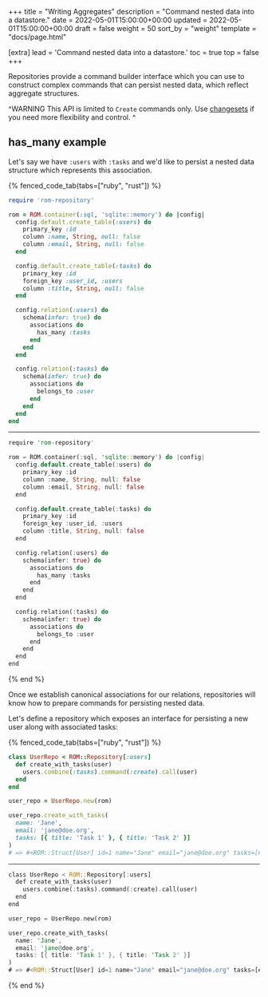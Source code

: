 +++
title = "Writing Aggregates"
description = "Command nested data into a datastore."
date = 2022-05-01T15:00:00+00:00
updated = 2022-05-01T15:00:00+00:00
draft = false
weight = 50
sort_by = "weight"
template = "docs/page.html"

[extra]
lead = 'Command nested data into a datastore.'
toc = true
top = false
+++

Repositories provide a command builder interface which you can use to construct complex commands that can persist nested data, which reflect aggregate structures.

^WARNING
This API is limited to `Create` commands only. Use [changesets](/learn/changeset/%{version}) if you need more flexibility and control.
^

## has_many example

Let's say we have `:users` with `:tasks` and we'd like to persist a nested data structure which represents this association.

{% fenced_code_tab(tabs=["ruby", "rust"]) %}

```ruby
require 'rom-repository'

rom = ROM.container(:sql, 'sqlite::memory') do |config|
  config.default.create_table(:users) do
    primary_key :id
    column :name, String, null: false
    column :email, String, null: false
  end

  config.default.create_table(:tasks) do
    primary_key :id
    foreign_key :user_id, :users
    column :title, String, null: false
  end

  config.relation(:users) do
    schema(infer: true) do
      associations do
        has_many :tasks
      end
    end
  end

  config.relation(:tasks) do
    schema(infer: true) do
      associations do
        belongs_to :user
      end
    end
  end
end
```

---

```rust
require 'rom-repository'

rom = ROM.container(:sql, 'sqlite::memory') do |config|
  config.default.create_table(:users) do
    primary_key :id
    column :name, String, null: false
    column :email, String, null: false
  end

  config.default.create_table(:tasks) do
    primary_key :id
    foreign_key :user_id, :users
    column :title, String, null: false
  end

  config.relation(:users) do
    schema(infer: true) do
      associations do
        has_many :tasks
      end
    end
  end

  config.relation(:tasks) do
    schema(infer: true) do
      associations do
        belongs_to :user
      end
    end
  end
end
```

{% end %}

Once we establish canonical associations for our relations, repositories will know how to prepare commands for persisting nested data.

Let's define a repository which exposes an interface for persisting a new user along with associated tasks:

{% fenced_code_tab(tabs=["ruby", "rust"]) %}

```ruby
class UserRepo < ROM::Repository[:users]
  def create_with_tasks(user)
    users.combine(:tasks).command(:create).call(user)
  end
end

user_repo = UserRepo.new(rom)

user_repo.create_with_tasks(
  name: 'Jane',
  email: 'jane@doe.org',
  tasks: [{ title: 'Task 1' }, { title: 'Task 2' }]
)
# => #<ROM::Struct[User] id=1 name="Jane" email="jane@doe.org" tasks=[#<ROM::Struct[Task] id=1 user_id=1 title="Task 1">, #<ROM::Struct[Task] id=2 user_id=1 title="Task 2">]>
```

---

```rust
class UserRepo < ROM::Repository[:users]
  def create_with_tasks(user)
    users.combine(:tasks).command(:create).call(user)
  end
end

user_repo = UserRepo.new(rom)

user_repo.create_with_tasks(
  name: 'Jane',
  email: 'jane@doe.org',
  tasks: [{ title: 'Task 1' }, { title: 'Task 2' }]
)
# => #<ROM::Struct[User] id=1 name="Jane" email="jane@doe.org" tasks=[#<ROM::Struct[Task] id=1 user_id=1 title="Task 1">, #<ROM::Struct[Task] id=2 user_id=1 title="Task 2">]>
```

{% end %}
